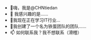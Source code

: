 - 👋嗨，我是@CHNtiedan
- 👀 我感兴趣的是......
- 🌱我现在正在学习IT行业...
- 💞️我创建了一个名为铁蛋团队的团队......
- 📫 如何联系我？我不想联系（滑稽）
  


<!---
CHNtiedan/CHNtiedan 是一个✨特殊✨存储库，因为它的“README.md”（此文件）出现在您的 GitHub 个人资料上。
您可以点击预览链接来查看您的更改。
--->
